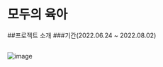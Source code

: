 # 모두의 육아

##프로젝트 소개
###기간(2022.06.24 ~ 2022.08.02)

## 
![image](https://user-images.githubusercontent.com/87432361/182505336-4b93faf5-d4a4-4625-b217-cf82f9edd109.png)

